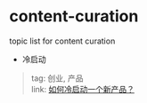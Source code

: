 # content-curation

topic list for content curation

+ 冷启动
> tag: 创业, 产品 <br>
> link: [如何冷启动一个新产品？](https://www.zhihu.com/question/23281795) <br>
